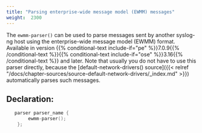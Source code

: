```yaml
---
title: "Parsing enterprise-wide message model (EWMM) messages"
weight:  2300
---
```

<!-- DISCLAIMER: This file is based on the syslog-ng Open Source Edition documentation https://github.com/balabit/syslog-ng-ose-guides/commit/2f4a52ee61d1ea9ad27cb4f3168b95408fddfdf2 and is used under the terms of The syslog-ng Open Source Edition Documentation License. The file has been modified by Axoflow. -->

The `ewmm-parser()` can be used to parse messages sent by another syslog-ng host using the enterprise-wide message model (EWMM) format. Available in version {{% conditional-text include-if="pe" %}}7.0.9{{% /conditional-text %}}{{% conditional-text include-if="ose" %}}3.16{{% /conditional-text %}} and later. Note that usually you do not have to use this parser directly, because the [default-network-drivers() source]({{< relref "/docs/chapter-sources/source-default-network-drivers/_index.md" >}}) automatically parses such messages.


## Declaration:

```c
   parser parser_name {
        ewmm-parser();
    };

```

